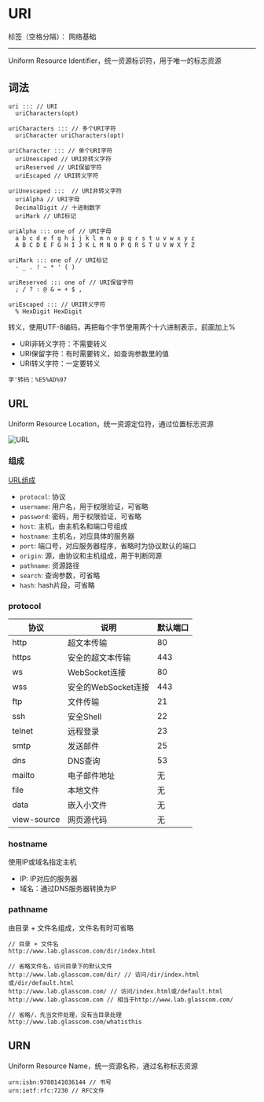 # URI

标签（空格分隔）： 网络基础

---

Uniform Resource Identifier，统一资源标识符，用于唯一的标志资源

## 词法

```
uri ::: // URI
  uriCharacters(opt)

uriCharacters ::: // 多个URI字符
  uriCharacter uriCharacters(opt)

uriCharacter ::: // 单个URI字符
  uriUnescaped // URI非转义字符
  uriReserved // URI保留字符
  uriEscaped // URI转义字符

uriUnescaped :::  // URI非转义字符
  uriAlpha // URI字母
  DecimalDigit // 十进制数字
  uriMark // URI标记

uriAlpha ::: one of // URI字母
  a b c d e f g h i j k l m n o p q r s t u v w x y z
  A B C D E F G H I J K L M N O P Q R S T U V W X Y Z

uriMark ::: one of // URI标记
  - _ . ! ~ * ' ( )

uriReserved ::: one of // URI保留字符
  ; / ? : @ & = + $ ,

uriEscaped ::: // URI转义字符
  % HexDigit HexDigit
```

转义，使用UTF-8编码，再把每个字节使用两个十六进制表示，前面加上%

* URI非转义字符：不需要转义
* URI保留字符：有时需要转义，如查询参数里的值
* URI转义字符：一定要转义

```
字'转码：%E5%AD%97
```

## URL

Uniform Resource Location，统一资源定位符，通过位置标志资源

![URL](6)

### 组成

[URL组成](https://nodejs.org/api/url.html)

* `protocol`: 协议
* `username`: 用户名，用于权限验证，可省略
* `password`: 密码，用于权限验证，可省略
* `host`: 主机，由主机名和端口号组成
* `hostname`: 主机名，对应具体的服务器
* `port`: 端口号，对应服务器程序，省略时为协议默认的端口
* `origin`: 源，由协议和主机组成，用于判断同源
* `pathname`: 资源路径
* `search`: 查询参数，可省略
* `hash`: hash片段，可省略

### protocol

| 协议 | 说明 | 默认端口 |
| --- | --- | --- |
| http | 超文本传输 | 80 |
| https | 安全的超文本传输 | 443 |
| ws | WebSocket连接 | 80 |
| wss | 安全的WebSocket连接 | 443 |
| ftp | 文件传输 | 21 |
| ssh | 安全Shell | 22 |
| telnet | 远程登录 | 23 |
| smtp | 发送邮件 | 25 |
| dns | DNS查询 | 53 |
| mailto | 电子邮件地址 | 无 |
| file | 本地文件 | 无 |
| data | 嵌入小文件 | 无 |
| view-source | 网页源代码 | 无 |

### hostname

使用IP或域名指定主机

* IP: IP对应的服务器
* 域名：通过DNS服务器转换为IP

### pathname

由目录 + 文件名组成，文件名有时可省略

```
// 目录 + 文件名
http://www.lab.glasscom.com/dir/index.html

// 省略文件名，访问目录下的默认文件
http://www.lab.glasscom.com/dir/ // 访问/dir/index.html或/dir/default.html
http://www.lab.glasscom.com/ // 访问/index.html或/default.html
http://www.lab.glasscom.com // 相当于http://www.lab.glasscom.com/

// 省略/，先当文件处理，没有当目录处理
http://www.lab.glasscom.com/whatisthis
```

## URN

Uniform Resource Name，统一资源名称，通过名称标志资源

```
urn:isbn:9780141036144 // 书号
urn:ietf:rfc:7230 // RFC文件
```

